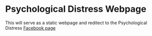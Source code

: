 # Psychological Distress Webpage

This will serve as a static webpage and reditect to the Psychological Distress [Facebook page](https://www.facebook.com/Psychological-Distress-534852150047956)
